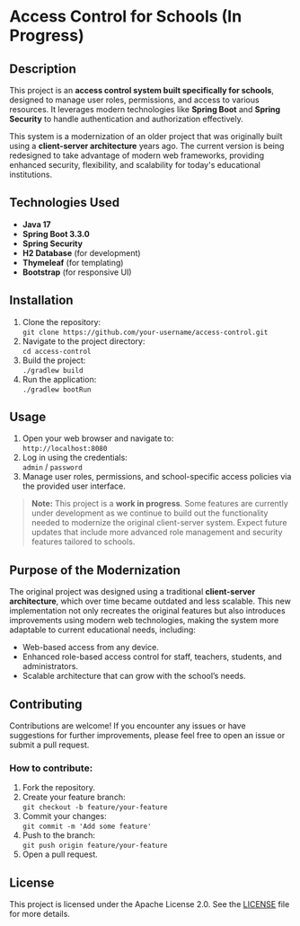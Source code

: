 # Access Control for Schools (In Progress)

## Description

This project is an **access control system built specifically for schools**, designed to manage user roles, permissions, and access to various resources. It leverages modern technologies like **Spring Boot** and **Spring Security** to handle authentication and authorization effectively.

This system is a modernization of an older project that was originally built using a **client-server architecture** years ago. The current version is being redesigned to take advantage of modern web frameworks, providing enhanced security, flexibility, and scalability for today's educational institutions.

## Technologies Used

- **Java 17**
- **Spring Boot 3.3.0**
- **Spring Security**
- **H2 Database** (for development)
- **Thymeleaf** (for templating)
- **Bootstrap** (for responsive UI)

## Installation

1. Clone the repository:  
   `git clone https://github.com/your-username/access-control.git`
2. Navigate to the project directory:  
   `cd access-control`
3. Build the project:  
   `./gradlew build`
4. Run the application:  
   `./gradlew bootRun`

## Usage

1. Open your web browser and navigate to:  
   `http://localhost:8080`
2. Log in using the credentials:  
   `admin` / `password`
3. Manage user roles, permissions, and school-specific access policies via the provided user interface.

> **Note:** This project is a **work in progress**. Some features are currently under development as we continue to build out the functionality needed to modernize the original client-server system. Expect future updates that include more advanced role management and security features tailored to schools.

## Purpose of the Modernization

The original project was designed using a traditional **client-server architecture**, which over time became outdated and less scalable. This new implementation not only recreates the original features but also introduces improvements using modern web technologies, making the system more adaptable to current educational needs, including:

- Web-based access from any device.
- Enhanced role-based access control for staff, teachers, students, and administrators.
- Scalable architecture that can grow with the school’s needs.

## Contributing

Contributions are welcome! If you encounter any issues or have suggestions for further improvements, please feel free to open an issue or submit a pull request.

### How to contribute:

1. Fork the repository.
2. Create your feature branch:  
   `git checkout -b feature/your-feature`
3. Commit your changes:  
   `git commit -m 'Add some feature'`
4. Push to the branch:  
   `git push origin feature/your-feature`
5. Open a pull request.

## License

This project is licensed under the Apache License 2.0. See the [LICENSE](LICENSE) file for more details.
